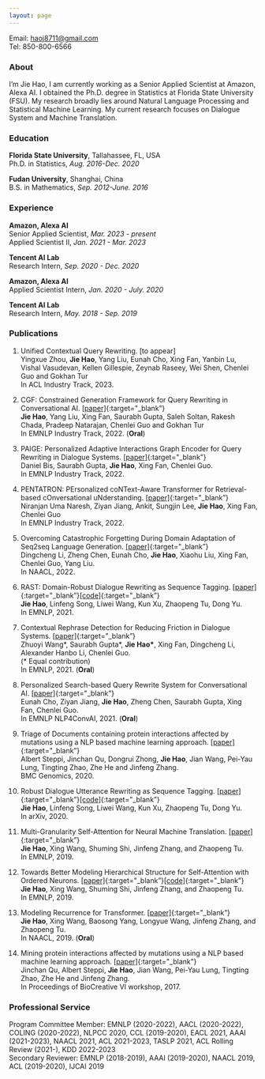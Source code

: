 ```yaml
---
layout: page
---
```

Email: haoj8711@gmail.com                     
Tel: 850-800-6566  

### About
I’m Jie Hao, I am currently working as a Senior Applied Scientist at Amazon, Alexa AI. I obtained the Ph.D. degree in Statistics at Florida State University (FSU). My research broadly lies around Natural Language Processing and Statistical Machine Learning. My current research focuses on Dialogue System and Machine Translation.

### Education

**Florida State University**, Tallahassee, FL, USA  
Ph.D. in Statistics, *Aug. 2016-Dec. 2020*

**Fudan University**, Shanghai, China  
B.S. in Mathematics, *Sep. 2012-June. 2016*

### Experience

**Amazon, Alexa AI**  
Senior Applied Scientist, *Mar. 2023 - present*  
Applied Scientist II, *Jan. 2021 - Mar. 2023*

**Tencent AI Lab**  
Research Intern, *Sep. 2020 - Dec. 2020*

**Amazon, Alexa AI**  
Applied Scientist Intern, *Jan. 2020 - July. 2020*

**Tencent AI Lab**  
Research Intern, *May. 2018 - Sep. 2019*

### Publications

1. Unified Contextual Query Rewriting. [to appear]   
Yingxue Zhou, **Jie Hao**, Yang Liu, Eunah Cho, Xing Fan, Yanbin Lu, Vishal Vasudevan, Kellen Gillespie, Zeynab Raseey, Wei Shen, Chenlei Guo and Gokhan Tur     
In ACL Industry Track, 2023. 

2. CGF: Constrained Generation Framework for Query Rewriting in Conversational AI. [[paper]](https://aclanthology.org/2022.emnlp-industry.48.pdf){:target="_blank”}   
**Jie Hao**, Yang Liu, Xing Fan, Saurabh Gupta, Saleh Soltan, Rakesh Chada, Pradeep Natarajan, Chenlei Guo and Gokhan Tur     
In EMNLP Industry Track, 2022. (**Oral**)

3. PAIGE: Personalized Adaptive Interactions Graph Encoder for Query Rewriting in Dialogue Systems. [[paper]](https://aclanthology.org/2022.emnlp-industry.40.pdf){:target="_blank”}   
Daniel Bis, Saurabh Gupta, **Jie Hao**, Xing Fan, Chenlei Guo.      
In EMNLP Industry Track, 2022.

4. PENTATRON: PErsonalized coNText-Aware Transformer for Retrieval-based cOnversational uNderstanding. [[paper]](https://aclanthology.org/2022.emnlp-industry.7.pdf){:target="_blank”}   
Niranjan Uma Naresh, Ziyan Jiang, Ankit, Sungjin Lee, **Jie Hao**, Xing Fan, Chenlei Guo     
In EMNLP Industry Track, 2022.

5. Overcoming Catastrophic Forgetting During Domain Adaptation of Seq2seq Language Generation. [[paper]](https://aclanthology.org/2022.naacl-main.398.pdf){:target="_blank”}   
Dingcheng Li, Zheng Chen, Eunah Cho, **Jie Hao**, Xiaohu Liu, Xing Fan, Chenlei Guo, Yang Liu.      
In NAACL, 2022.

6. RAST: Domain-Robust Dialogue Rewriting as Sequence Tagging. [[paper]](https://aclanthology.org/2021.emnlp-main.402.pdf){:target="_blank”}[[code]](https://github.com/freesunshine0316/RaST-plus){:target="_blank”}   
**Jie Hao**, Linfeng Song, Liwei Wang, Kun Xu, Zhaopeng Tu, Dong Yu.         
In EMNLP, 2021.

7. Contextual Rephrase Detection for Reducing Friction in Dialogue Systems. [[paper]](https://assets.amazon.science/ab/b8/93fbdc014a5fbef79208f13904d6/contextual-rephrase-detection-for-reducing-friction-in-dialogue-systems.pdf){:target="_blank”}         
Zhuoyi Wang\*, Saurabh Gupta\*, **Jie Hao\***, Xing Fan, Dingcheng Li, Alexander Hanbo Li, Chenlei Guo.  
(* Equal contribution)              
In EMNLP, 2021. (**Oral**)

8. Personalized Search-based Query Rewrite System for Conversational AI. [[paper]](https://aclanthology.org/2021.nlp4convai-1.17.pdf){:target="_blank”}   
Eunah Cho, Ziyan Jiang, **Jie Hao**, Zheng Chen, Saurabh Gupta, Xing Fan, Chenlei Guo.   
In EMNLP NLP4ConvAI, 2021. (**Oral**)

9. Triage of Documents containing protein interactions affected by mutations using a NLP based machine learning
approach. [[paper]](https://bmcgenomics.biomedcentral.com/articles/10.1186/s12864-020-07185-7){:target="_blank”}           
Albert Steppi, Jinchan Qu, Dongrui Zhong, **Jie Hao**, Jian Wang, Pei-Yau Lung, Tingting Zhao, Zhe He and Jinfeng Zhang.  
BMC Genomics, 2020.

10. Robust Dialogue Utterance Rewriting as Sequence Tagging. [[paper]](https://arxiv.org/pdf/2012.14535.pdf){:target="_blank”}[[code]](https://github.com/freesunshine0316/RaST-plus){:target="_blank”}         
**Jie Hao**, Linfeng Song, Liwei Wang, Kun Xu, Zhaopeng Tu, Dong Yu.         
In arXiv, 2020. 

11. Multi-Granularity Self-Attention for Neural Machine Translation. [[paper]](https://arxiv.org/pdf/1909.02222.pdf){:target="_blank”}    
**Jie Hao**, Xing Wang, Shuming Shi, Jinfeng Zhang, and Zhaopeng Tu.  
In EMNLP, 2019. 

12. Towards Better Modeling Hierarchical Structure for Self-Attention with Ordered Neurons. [[paper]](https://arxiv.org/pdf/1909.01562.pdf){:target="_blank”}[[code]](https://github.com/Demon-JieHao/Modeling-Structure-for-Transformer-Network){:target="_blank”}         
**Jie Hao**, Xing Wang, Shuming Shi, Jinfeng Zhang, and Zhaopeng Tu.  
In EMNLP, 2019.

13. Modeling Recurrence for Transformer. [[paper]](https://arxiv.org/pdf/1904.03092.pdf){:target="_blank”}          
**Jie Hao**, Xing Wang, Baosong Yang, Longyue Wang, Jinfeng Zhang, and Zhaopeng Tu.  
In NAACL,  2019. (**Oral**)

14. Mining protein interactions affected by mutations using a NLP based machine learning approach. [[paper]](https://pdfs.semanticscholar.org/0518/dd5b4725f4f997f29aca862d7c5f9ff0e929.pdf?_ga=2.199741606.903625184.1569340439-1421537793.1569340439){:target="_blank”}      
Jinchan Qu, Albert Steppi, **Jie Hao**, Jian Wang, Pei-Yau Lung, Tingting Zhao, Zhe He and Jinfeng Zhang.  
In Proceedings of BioCreative VI workshop, 2017.


### Professional Service

Program Committee Member: EMNLP (2020-2022), AACL (2020-2022), COLING (2020-2022), NLPCC 2020, CCL (2019-2020), EACL 2021, AAAI (2021-2023), NAACL 2021, ACL 2021-2023, TASLP 2021, ACL Rolling Review (2021-), KDD 2022-2023  
Secondary Reviewer: EMNLP (2018-2019), AAAI (2019-2020), NAACL 2019, ACL (2019-2020), IJCAI 2019 


